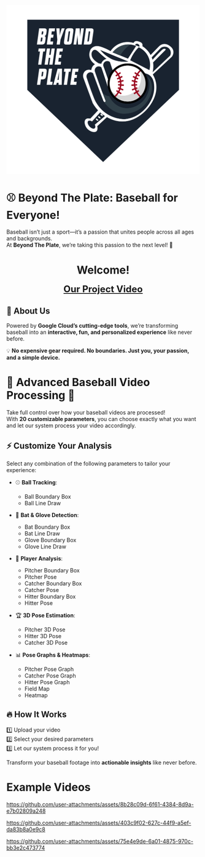 ![image_alt](https://github.com/BeyondThePlate/Google-Cloud-x-MLB-TM-Hackathon/blob/main/resources/logo.png?raw=true)
# ⚾ Beyond The Plate: Baseball for Everyone!  

Baseball isn’t just a sport—it’s a passion that unites people across all ages and backgrounds.  
At **Beyond The Plate**, we’re taking this passion to the next level! 🚀  

<div align="center">
  <h1>Welcome!</h1>
  <p>
    <a href="https://www.youtube.com/watch?v=Dwu_YIyABSs" target="_blank" 
       style="font-size: 24px; font-weight: bold;">
      <strong>Our Project Video</strong>
    </a>
  </p>
</div>


## 🌟 About Us  
Powered by **Google Cloud’s cutting-edge tools**, we’re transforming baseball into an **interactive, fun, and personalized experience** like never before.  

💡 **No expensive gear required. No boundaries. Just you, your passion, and a simple device.**  

# 🎥 Advanced Baseball Video Processing 🚀  

Take full control over how your baseball videos are processed!  
With **20 customizable parameters**, you can choose exactly what you want and let our system process your video accordingly.  

## ⚡ Customize Your Analysis  
Select any combination of the following parameters to tailor your experience:  

- ⚾ **Ball Tracking**:  
  - Ball Boundary Box  
  - Ball Line Draw  

- 🧤 **Bat & Glove Detection**:  
  - Bat Boundary Box  
  - Bat Line Draw  
  - Glove Boundary Box  
  - Glove Line Draw  

- 🧢 **Player Analysis**:  
  - Pitcher Boundary Box  
  - Pitcher Pose  
  - Catcher Boundary Box  
  - Catcher Pose  
  - Hitter Boundary Box  
  - Hitter Pose  

- 🏆 **3D Pose Estimation**:  
  - Pitcher 3D Pose  
  - Hitter 3D Pose  
  - Catcher 3D Pose  

- 📊 **Pose Graphs & Heatmaps**:  
  - Pitcher Pose Graph  
  - Catcher Pose Graph  
  - Hitter Pose Graph  
  - Field Map  
  - Heatmap  

## 🔥 How It Works  
1️⃣ Upload your video  
2️⃣ Select your desired parameters  
3️⃣ Let our system process it for you!  

Transform your baseball footage into **actionable insights** like never before.  


# Example Videos
https://github.com/user-attachments/assets/8b28c09d-6f61-4384-8d9a-e7b02809a248

https://github.com/user-attachments/assets/403c9f02-627c-44f9-a5ef-da83b8a0e9c8

https://github.com/user-attachments/assets/75e4e9de-6a01-4875-970c-bb3e2c473774

